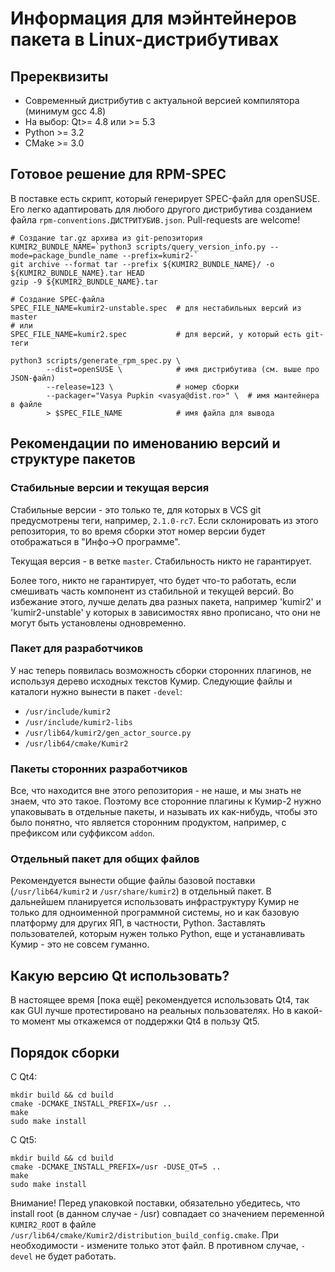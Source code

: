 # Информация для мэйнтейнеров пакета в Linux-дистрибутивах

## Пререквизиты
 - Современный дистрибутив с актуальной версией компилятора (минимум gcc 4.8)
 - На выбор: Qt>= 4.8 или >= 5.3
 - Python >= 3.2
 - CMake >= 3.0

## Готовое решение для RPM-SPEC
В поставке есть скрипт, который генерирует SPEC-файл для openSUSE. Его легко адаптировать для любого другого 
дистрибутива созданием файла `rpm-conventions.ДИСТРИТУБИВ.json`. Pull-requests are welcome!

```
# Создание tar.gz архива из git-репозитория
KUMIR2_BUNDLE_NAME=`python3 scripts/query_version_info.py --mode=package_bundle_name --prefix=kumir2-`
git archive --format tar --prefix ${KUMIR2_BUNDLE_NAME}/ -o ${KUMIR2_BUNDLE_NAME}.tar HEAD
gzip -9 ${KUMIR2_BUNDLE_NAME}.tar

# Создание SPEC-файла
SPEC_FILE_NAME=kumir2-unstable.spec  # для нестабильных версий из master
# или
SPEC_FILE_NAME=kumir2.spec           # для версий, у который есть git-теги

python3 scripts/generate_rpm_spec.py \
        --dist=openSUSE \            # имя дистрибутива (см. выше про JSON-файл)
        --release=123 \              # номер сборки
        --packager="Vasya Pupkin <vasya@dist.ro>" \  # имя мантейнера в файле
        > $SPEC_FILE_NAME            # имя файла для вывода
```

## Рекомендации по именованию версий и структуре пакетов
### Стабильные версии и текущая версия
Стабильные версии - это только те, для которых в VCS git предусмотрены теги, например, `2.1.0-rc7`. 
Если склонировать из этого репозитория, то во время сборки этот номер версии будет отображаться в "Инфо->О программе".

Текущая версия - в ветке `master`. Стабильность никто не гарантирует.

Более того, никто не гарантирует, что будет что-то работать, если смешивать часть компонент из стабильной и текущей версий.
Во избежание этого, лучше делать два разных пакета, например 'kumir2' и 'kumir2-unstable' у которых в зависимостях явно
прописано, что они не могут быть установлены одновременно.

### Пакет для разработчиков
У нас теперь появилась возможность сборки сторонних плагинов, не используя дерево исходных текстов Кумир.
Следующие файлы и каталоги нужно вынести в пакет `-devel`:
 - `/usr/include/kumir2`
 - `/usr/include/kumir2-libs`
 - `/usr/lib64/kumir2/gen_actor_source.py`
 - `/usr/lib64/cmake/Kumir2`
 
### Пакеты сторонних разработчиков
Все, что находится вне этого репозитория - не наше, и мы знать не знаем, что это такое.
Поэтому все сторонние плагины к Кумир-2 нужно упаковывать в отдельные пакеты, и называть их как-нибудь, чтобы это было понятно, что 
является сторонним продуктом, например, с префиксом или суффиксом `addon`.

### Отдельный пакет для общих файлов
Рекомендуется вынести общие файлы базовой поставки (`/usr/lib64/kumir2` и `/usr/share/kumir2`) в отдельный пакет. 
В дальнейшем планируется использовать инфраструктуру Кумир не только для одноименной программной системы, но и как
базовую платформу для других ЯП, в частности, Python. Заставлять пользователей, которым нужен только Python, еще и
устанавливать Кумир - это не совсем гуманно.

## Какую версию Qt использовать?
В настоящее время [пока ещё] рекомендуется использовать Qt4, так как GUI лучше протестировано на реальных пользователях. 
Но в какой-то момент мы откажемся от поддержки Qt4 в пользу Qt5.

## Порядок сборки
С Qt4:
```
mkdir build && cd build
cmake -DCMAKE_INSTALL_PREFIX=/usr ..
make
sudo make install
```

С Qt5:
```
mkdir build && cd build
cmake -DCMAKE_INSTALL_PREFIX=/usr -DUSE_QT=5 ..
make
sudo make install
```

Внимание! Перед упаковкой поставки, обязательно убедитесь, что install root (в данном случае - /usr) совпадает со значением 
переменной `KUMIR2_ROOT` в файле `/usr/lib64/cmake/Kumir2/distribution_build_config.cmake`. При необходимости - измените только этот файл. 
В противном случае, `-devel` не будет работать.
